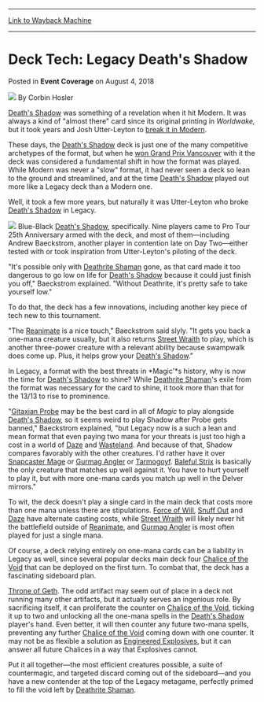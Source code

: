 
---
[Link to Wayback Machine](https://web.archive.org/web/20181110215142/https://magic.wizards.com/en/events/coverage/pt25a/deck-tech-legacy-deaths-shadow-2018-08-04)

[_metadata_:author]:- "Corbin Hosler"
[_metadata_:description]:- "[autocard]Death's Shadow[/autocard] was something of a revelation when it hit Modern. It was always a kind of `almost there` card since its original printing in Worldwake, but it took years and Josh Utter-Leyton to break it in Modern."
[_metadata_:generator]:- "Drupal 7 (http://drupal.org)"
[_metadata_:node]:- "1330556"
[_metadata_:publish_date]:- "2018-08-04"
[_metadata_:source]:- "div-main-content"
[_metadata_:title]:- "Deck Tech: Legacy Death's Shadow"
[_metadata_:wayback_capture_timestamp]:- "2018-11-10 21:51:42"
[_metadata_:wayback_raw_url]:- "https://web.archive.org/web/20181110215142id_/https://magic.wizards.com/en/events/coverage/pt25a/deck-tech-legacy-deaths-shadow-2018-08-04"
[_metadata_:wayback_url]:- "https://magic.wizards.com/en/events/coverage/pt25a/deck-tech-legacy-deaths-shadow-2018-08-04"
---


Deck Tech: Legacy Death's Shadow
================================



 Posted in **Event Coverage**
 on August 4, 2018 






![](https://media.magic.wizards.com/styles/auth_small/public/images/person/hosler.jpg)
By Corbin Hosler











[Death's Shadow](http://gatherer.wizards.com/Pages/Card/Details.aspx?name=Death%27s+Shadow) was something of a revelation when it hit Modern. It was always a kind of "almost there" card since its original printing in *Worldwake,* but it took years and Josh Utter-Leyton to [break it in Modern](https://magic.wizards.com/en/events/coverage/gpvan17/finals-josh-utter-leyton-vs-jonathon-zaczek-2017-02-19).


These days, the [Death's Shadow](http://gatherer.wizards.com/Pages/Card/Details.aspx?name=Death%27s+Shadow) deck is just one of the many competitive archetypes of the format, but when he [won Grand Prix Vancouver](https://magic.wizards.com/en/events/coverage/gpvan17/finals-josh-utter-leyton-vs-jonathon-zaczek-2017-02-19) with it the deck was considered a fundamental shift in how the format was played. While Modern was never a "slow" format, it had never seen a deck so lean to the ground and streamlined, and at the time [Death's Shadow](http://gatherer.wizards.com/Pages/Card/Details.aspx?name=Death%27s+Shadow) played out more like a Legacy deck than a Modern one.


Well, it took a few more years, but naturally it was Utter-Leyton who broke [Death's Shadow](http://gatherer.wizards.com/Pages/Card/Details.aspx?name=Death%27s+Shadow) in Legacy.


[![](http://gatherer.wizards.com/Handlers/Image.ashx?type=card&name=Death%27s+Shadow)](http://gatherer.wizards.com/Pages/Card/Details.aspx?name=Death%27s+Shadow)
Blue-Black [Death's Shadow](http://gatherer.wizards.com/Pages/Card/Details.aspx?name=Death%27s+Shadow), specifically. Nine players came to Pro Tour 25th Anniversary armed with the deck, and most of them—including Andrew Baeckstrom, another player in contention late on Day Two—either tested with or took inspiration from Utter-Leyton's piloting of the deck.


"It's possible only with [Deathrite Shaman](http://gatherer.wizards.com/Pages/Card/Details.aspx?name=Deathrite+Shaman) gone, as that card made it too dangerous to go low on life for [Death's Shadow](http://gatherer.wizards.com/Pages/Card/Details.aspx?name=Death%27s+Shadow) because it could just finish you off," Baeckstrom explained. "Without Deathrite, it's pretty safe to take yourself low."


To do that, the deck has a few innovations, including another key piece of tech new to this tournament.


"The [Reanimate](http://gatherer.wizards.com/Pages/Card/Details.aspx?name=Reanimate) is a nice touch," Baeckstrom said slyly. "It gets you back a one-mana creature usually, but it also returns [Street Wraith](http://gatherer.wizards.com/Pages/Card/Details.aspx?name=Street+Wraith) to play, which is another three-power creature with a relevant ability because swampwalk does come up. Plus, it helps grow your [Death's Shadow](http://gatherer.wizards.com/Pages/Card/Details.aspx?name=Death%27s+Shadow)."


In Legacy, a format with the best threats in *Magic'*s history, why is now the time for [Death's Shadow](http://gatherer.wizards.com/Pages/Card/Details.aspx?name=Death%27s+Shadow) to shine? While [Deathrite Shaman](http://gatherer.wizards.com/Pages/Card/Details.aspx?name=Deathrite+Shaman)'s exile from the format was necessary for the card to shine, it took more than that for the 13/13 to rise to prominence.


"[Gitaxian Probe](http://gatherer.wizards.com/Pages/Card/Details.aspx?name=Gitaxian+Probe) may be the best card in all of *Magic* to play alongside [Death's Shadow](http://gatherer.wizards.com/Pages/Card/Details.aspx?name=Death%27s+Shadow), so it seems weird to play Shadow after Probe gets banned," Baeckstrom explained, "but Legacy now is a such a lean and mean format that even paying two mana for your threats is just too high a cost in a world of [Daze](http://gatherer.wizards.com/Pages/Card/Details.aspx?name=Daze) and [Wasteland](http://gatherer.wizards.com/Pages/Card/Details.aspx?name=Wasteland). And because of that, Shadow compares favorably with the other creatures. I'd rather have it over [Snapcaster Mage](http://gatherer.wizards.com/Pages/Card/Details.aspx?name=Snapcaster+Mage) or [Gurmag Angler](http://gatherer.wizards.com/Pages/Card/Details.aspx?name=Gurmag+Angler) or [Tarmogoyf](http://gatherer.wizards.com/Pages/Card/Details.aspx?name=Tarmogoyf). [Baleful Strix](http://gatherer.wizards.com/Pages/Card/Details.aspx?name=Baleful+Strix) is basically the only creature that matches up well against it. You have to hurt yourself to play it, but with more one-mana cards you match up well in the Delver mirrors."


To wit, the deck doesn't play a single card in the main deck that costs more than one mana unless there are stipulations. [Force of Will](http://gatherer.wizards.com/Pages/Card/Details.aspx?name=Force+of+Will), [Snuff Out](http://gatherer.wizards.com/Pages/Card/Details.aspx?name=Snuff+Out) and [Daze](http://gatherer.wizards.com/Pages/Card/Details.aspx?name=Daze) have alternate casting costs, while [Street Wraith](http://gatherer.wizards.com/Pages/Card/Details.aspx?name=Street+Wraith) will likely never hit the battlefield outside of [Reanimate](http://gatherer.wizards.com/Pages/Card/Details.aspx?name=Reanimate), and [Gurmag Angler](http://gatherer.wizards.com/Pages/Card/Details.aspx?name=Gurmag+Angler) is most often played for just a single mana.


Of course, a deck relying entirely on one-mana cards can be a liability in Legacy as well, since several popular decks main deck four [Chalice of the Void](http://gatherer.wizards.com/Pages/Card/Details.aspx?name=Chalice+of+the+Void) that can be deployed on the first turn. To combat that, the deck has a fascinating sideboard plan.


[Throne of Geth](http://gatherer.wizards.com/Pages/Card/Details.aspx?name=Throne+of+Geth). The odd artifact may seem out of place in a deck not running many other artifacts, but it actually serves an ingenious role. By sacrificing itself, it can proliferate the counter on [Chalice of the Void](http://gatherer.wizards.com/Pages/Card/Details.aspx?name=Chalice+of+the+Void), ticking it up to two and unlocking all the one-mana spells in the [Death's Shadow](http://gatherer.wizards.com/Pages/Card/Details.aspx?name=Death%27s+Shadow) player's hand. Even better, it will then counter any future two-mana spells, preventing any further [Chalice of the Void](http://gatherer.wizards.com/Pages/Card/Details.aspx?name=Chalice+of+the+Void) coming down with one counter. It may not be as flexible a solution as [Engineered Explosives](http://gatherer.wizards.com/Pages/Card/Details.aspx?name=Engineered+Explosives), but it can answer all future Chalices in a way that Explosives cannot.


Put it all together—the most efficient creatures possible, a suite of countermagic, and targeted discard coming out of the sideboard—and you have a new contender at the top of the Legacy metagame, perfectly primed to fill the void left by [Deathrite Shaman](http://gatherer.wizards.com/Pages/Card/Details.aspx?name=Deathrite+Shaman).







